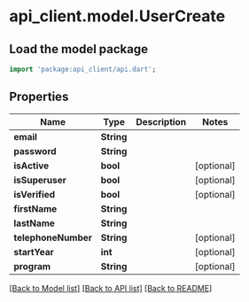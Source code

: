 # api_client.model.UserCreate

## Load the model package
```dart
import 'package:api_client/api.dart';
```

## Properties
Name | Type | Description | Notes
------------ | ------------- | ------------- | -------------
**email** | **String** |  | 
**password** | **String** |  | 
**isActive** | **bool** |  | [optional] 
**isSuperuser** | **bool** |  | [optional] 
**isVerified** | **bool** |  | [optional] 
**firstName** | **String** |  | 
**lastName** | **String** |  | 
**telephoneNumber** | **String** |  | [optional] 
**startYear** | **int** |  | [optional] 
**program** | **String** |  | [optional] 

[[Back to Model list]](../README.md#documentation-for-models) [[Back to API list]](../README.md#documentation-for-api-endpoints) [[Back to README]](../README.md)


